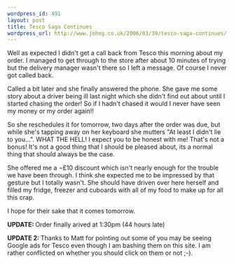 ```yaml
--- 
wordpress_id: 491
layout: post
title: Tesco Saga Continues
wordpress_url: http://www.johng.co.uk/2006/03/30/tesco-saga-continues/
---
```

Well as expected I didn't get a call back from Tesco this morning about my order. I managed to get through to the store after about 10 minutes of trying but the delivery manager wasn't there so I left a message. Of course I never got called back.

Called a bit later and she finally answered the phone. She gave me some story about a driver being ill last night which she didn't find out about until I started chasing the order! So if I hadn't chased it would I never have seen my money or my order again!!

So she reschedules it for tomorrow, two days after the order was due, but while she's tapping away on her keyboard she mutters "At least I didn't lie to you...". WHAT THE HELL! I expect you to be honest with me! That's not a bonus! It's not a good thing that I should be pleased about, its a normal thing that should always be the case.

She offered me a ¬£10 discount which isn't nearly enough for the trouble we have been through. I think she expected me to be impressed by that gesture but I totally wasn't. She should have driven over here herself and filled my fridge, freezer and cuboards with all of my food to make up for all this crap.

I hope for their sake that it comes tomorrow.

<strong>UPDATE: </strong>Order finally arived at 1:30pm (44 hours late)

<strong>UPDATE 2: </strong>Thanks to Matt for pointing out some of you may be seeing Google ads for Tesco even though I am bashing them on this site. I am rather conflicted on whether you should click on them or not ;-).
